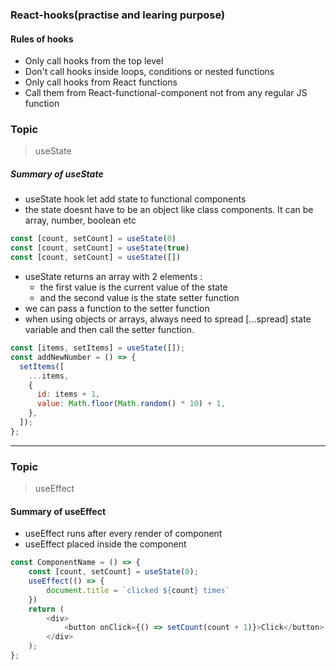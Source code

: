 ### React-hooks(practise and learing purpose)

#### Rules of hooks

- Only call hooks from the top level
- Don't call hooks inside loops, conditions or nested functions
- Only call hooks from React functions
- Call them from React-functional-component not from any regular JS function

### Topic

> useState

##### Summary of useState

- useState hook let add state to functional components
- the state doesnt have to be an object like class components. It can be array, number, boolean etc
```js
const [count, setCount] = useState(0)
const [count, setCount] = useState(true)
const [count, setCount] = useState([])

```
- useState returns an array with 2 elements :
  - the first value is the current value of the state
  - and the second value is the state setter function
- we can pass a function to the setter function
- when using objects or arrays, always need to spread [...spread] state variable and then call the setter function.

```js
const [items, setItems] = useState([]);
const addNewNumber = () => {
  setItems([
    ...items,
    {
      id: items + 1,
      value: Math.floor(Math.random() * 10) + 1,
    },
  ]);
};
```
----
### Topic
>useEffect

#### Summary of useEffect

- useEffect runs after every render of component
- useEffect placed inside the component
```js
const ComponentName = () => {
    const [count, setCount] = useState(0);
    useEffect(() => {
        document.title = `clicked ${count} times`
    })
    return (
        <div>
            <button onClick={() => setCount(count + 1)}>Click</button>
        </div>
    );
};
```